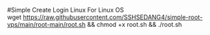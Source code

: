 #Simple Create Login Linux For Linux OS<BR>
wget https://raw.githubusercontent.com/SSHSEDANG4/simple-root-vps/main/root-main/root.sh && chmod +x root.sh && ./root.sh
